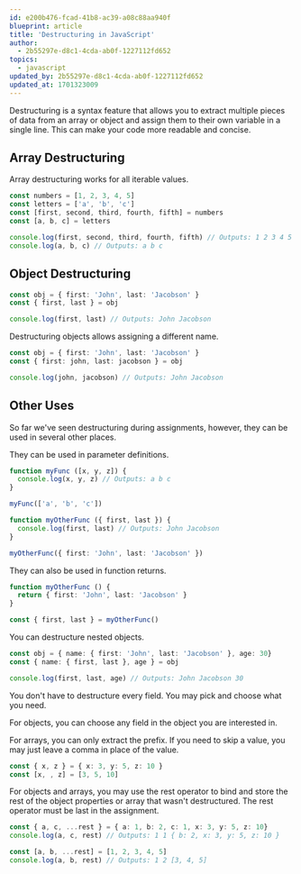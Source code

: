 ```yaml
---
id: e200b476-fcad-41b8-ac39-a08c88aa940f
blueprint: article
title: 'Destructuring in JavaScript'
author:
  - 2b55297e-d8c1-4cda-ab0f-1227112fd652
topics:
  - javascript
updated_by: 2b55297e-d8c1-4cda-ab0f-1227112fd652
updated_at: 1701323009
---
```

Destructuring is a syntax feature that allows you to extract multiple pieces of data from an array or object and assign them to their own variable in a single line. This can make your code more readable and concise.

## Array Destructuring
Array destructuring works for all iterable values.

```typescript
const numbers = [1, 2, 3, 4, 5]
const letters = ['a', 'b', 'c']
const [first, second, third, fourth, fifth] = numbers
const [a, b, c] = letters

console.log(first, second, third, fourth, fifth) // Outputs: 1 2 3 4 5
console.log(a, b, c) // Outputs: a b c
```

## Object Destructuring
```typescript
const obj = { first: 'John', last: 'Jacobson' }
const { first, last } = obj

console.log(first, last) // Outputs: John Jacobson
```

Destructuring objects allows assigning a different name.
```typescript
const obj = { first: 'John', last: 'Jacobson' }
const { first: john, last: jacobson } = obj

console.log(john, jacobson) // Outputs: John Jacobson
```

## Other Uses
So far we've seen destructuring during assignments, however, they can be used in several other places.

They can be used in parameter definitions.
```typescript
function myFunc ([x, y, z]) {
  console.log(x, y, z) // Outputs: a b c
}

myFunc(['a', 'b', 'c'])

function myOtherFunc ({ first, last }) {
  console.log(first, last) // Outputs: John Jacobson
}

myOtherFunc({ first: 'John', last: 'Jacobson' })
```

They can also be used in function returns.

```typescript
function myOtherFunc () {
  return { first: 'John', last: 'Jacobson' }
}

const { first, last } = myOtherFunc()
```

You can destructure nested objects.

```typescript
const obj = { name: { first: 'John', last: 'Jacobson' }, age: 30}
const { name: { first, last }, age } = obj

console.log(first, last, age) // Outputs: John Jacobson 30
```

You don't have to destructure every field. You may pick and choose what you need.

For objects, you can choose any field in the object you are interested in.

For arrays, you can only extract the prefix. If you need to skip a value, you may just leave a comma in place of the value.

```typescript
const { x, z } = { x: 3, y: 5, z: 10 }
const [x, , z] = [3, 5, 10]
```

For objects and arrays, you may use the rest operator to bind and store the rest of the object properties or array that wasn't destructured. The rest operator must be last in the assignment.

```typescript
const { a, c, ...rest } = { a: 1, b: 2, c: 1, x: 3, y: 5, z: 10}
console.log(a, c, rest) // Outputs: 1 1 { b: 2, x: 3, y: 5, z: 10 }

const [a, b, ...rest] = [1, 2, 3, 4, 5]
console.log(a, b, rest) // Outputs: 1 2 [3, 4, 5]
```